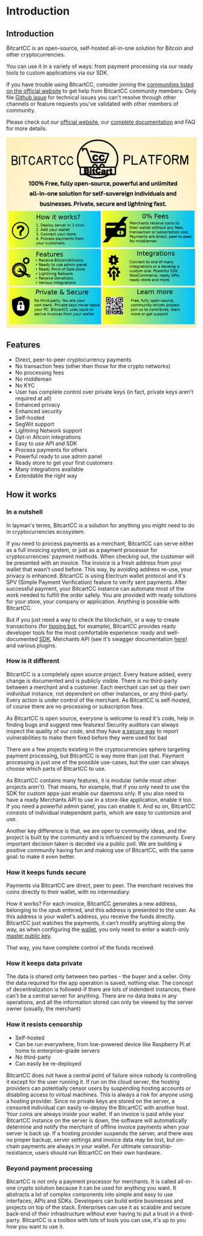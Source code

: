 # Introduction

## Introduction

BitcartCC is an open-source, self-hosted all-in-one solution for Bitcoin and other cryptocurrencies.

You can use it in a variety of ways: from payment processing via our ready tools to custom applications via our SDK.

If you have trouble using BitcartCC, consider joining the [communities listed on the official website](https://bitcartcc.com/#community) to get help from BitcartCC community members. Only file [Github issue](https://github.com/bitcartcc/bitcart/issues) for technical issues you can't resolve through other channels or feature requests you've validated with other members of community.

Please check out our [official website](https://bitcartcc.com), our [complete documentation](https://github.com/bitcartcc/bitcart-docs) and FAQ for more details.

![](.gitbook/assets/bitcartcc-platform-presents.png)

## Features <a href="#features" id="features"></a>

* Direct, peer-to-peer cryptocurrency payments
* No transaction fees (other than those for the crypto networks)
* No processing fees
* No middleman
* No KYC
* User has complete control over private keys (in fact, private keys aren't required at all)
* Enhanced privacy
* Enhanced security
* Self-hosted
* SegWit support
* Lightning Network support
* Opt-in Altcoin integrations
* Easy to use API and SDK
* Process payments for others
* Powerful ready to use admin panel
* Ready store to get your first customers
* Many integrations available
* Extendable the right way

## How it works

### In a nutshell <a href="#in-a-nutshell" id="in-a-nutshell"></a>

In layman's terms, BitcartCC is a solution for anything you might need to do in cryptocurrencies ecosystem.

If you need to process payments as a merchant, BitcartCC can serve either as a full invoicing system, or just as a payment processor for cryptocurrencies' payment methods. When checking out, the customer will be presented with an invoice. The invoice is a fresh address from your wallet that wasn't used before. This way, by avoiding address re-use, your privacy is enhanced. BitcartCC is using Electrum wallet protocol and it's SPV (Simple Payment Verification) feature to verify sent payments. After successful payment, your BitcartCC instance can automate most of the work needed to fulfill the order safely. You are provided with ready solutions for your store, your company or application. Anything is possible with BitcartCC.

But if you just need a way to check the blockchain, or a way to create transactions (for [tipping bot](examples/atomic-tip-bot.md), for example), BitcartCC provides ready developer tools for the most comfortable experience: ready and well-documented [SDK](https://sdk.bitcartcc.com), Merchants API (see it's swagger documentation [here](https://api.bitcartcc.com)) and various plugins.

### How is it different

BitcartCC is a completely open source project. Every feature added, every change is documented and is publicly visible. There is no third-party between a merchant and a customer. Each merchant can set up their own individual instance, not dependent on other instances, or any third-party. Every action is under control of the merchant. As BitcartCC is self-hosted, of course there are no processing or subscription fees.

As BitcartCC is open source, everyone is welcome to read it's code, help in finding bugs and suggest new features! Security auditors can always inspect the quality of our code, and they have [a secure way](development/security-disclosures.md) to report vulnerabilities to make them fixed before they were used for bad

There are a few projects existing in the cryptocurrencies sphere targeting payment processing, but BitcartCC is way more than just that. Payment processing is just one of the possible use-cases, but the user can always choose which parts of BitcartCC to use.

As BitcartCC contains many features, it is modular (while most other projects aren't). That means, for example, that if you only need to use the SDK for custom apps-just enable our daemons only. If you also need to have a ready Merchants API to use in a store-like application, enable it too. If you need a powerful admin panel, you can enable it. And so on, BitcartCC consists of individual independent parts, which are easy to customize and use.

Another key difference is that, we are open to community ideas, and the project is built by the community and is influenced by the community. Every important decision taken is decided via a public poll. We are building a positive community having fun and making use of BitcartCC, with the same goal: to make it even better.

### How it keeps funds secure <a href="#how-it-keeps-funds-secure" id="how-it-keeps-funds-secure"></a>

Payments via BitcartCC are direct, peer to peer. The merchant receives the coins directly to their wallet, with no intermediary.

How it works? For each invoice, BitcartCC generates a new address, belonging to the xpub entered, and this address is presented to the user. As this address is your wallet's address, you receive the funds directly. BitcartCC just watches the payments, it can't modify anything along the way, as when configuring the [wallet](bitcart-basics/walkthrough.md#wallets), you only need to enter a watch-only [master public key](support-and-community/faq/terminology-faq.md#what-is-an-xpub).

That way, you have complete control of the funds received.

### How it keeps data private <a href="#how-it-keeps-data-private" id="how-it-keeps-data-private"></a>

The data is shared only between two parties - the buyer and a seller. Only the data required for the app operation is saved, nothing else. The concept of decentralization is followed-if there are lots of indendent instances, there can't be a central server for anything. There are no data leaks in any operations, and all the information stored can only be viewed by the server owner (usually, the merchant)

### How it resists censorship <a href="#how-it-resists-censorship" id="how-it-resists-censorship"></a>

* Self-hosted
* Can be run everywhere, from low-powered device like Raspberry Pi at home to enterprise-grade servers
* No third-party
* Can easily be re-deployed

BitcartCC does not have a central point of failure since nobody is controlling it except for the user running it. If run on the cloud server, the hosting providers can potentially censor users by suspending hosting accounts or disabling access to virtual machines. This is always a risk for anyone using a hosting provider. Since no private keys are stored on the server, a censored individual can easily re-deploy the BitcartCC with another host. Your coins are always inside your wallet. If an invoice is paid while your BitcartCC instance on the server is down, the software will automatically determine and notify the merchant of offline invoice payments when your server is back up. If a hosting provider suspends the server, and there was no proper backup, server settings and invoice data may be lost, but on-chain payments are always in your wallet. For ultimate censorship-resistance, users should run BitcartCC on their own hardware.

### Beyond payment processing <a href="#beyond-payment-processing" id="beyond-payment-processing"></a>

BitcartCC is not only a payment processor for merchants. It is called all-in-one crypto solution because it can be used for anything you want. It abstracts a lot of complex components into simple and easy to use interfaces, APIs and SDKs. Developers can build entire businesses and projects on top of the stack. Enterprises can use it as scalable and secure back-end of their infrastructure without ever having to put a trust in a third-party. BitcartCC is a toolbox with lots of tools you can use, it's up to you how you want to use it.
